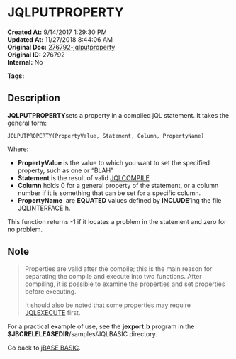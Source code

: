 # JQLPUTPROPERTY

**Created At:** 9/14/2017 1:29:30 PM  
**Updated At:** 11/27/2018 8:44:06 AM  
**Original Doc:** [276792-jqlputproperty](https://docs.jbase.com/36868-jbase-basic/276792-jqlputproperty)  
**Original ID:** 276792  
**Internal:** No  

**Tags:**
<badge text='record handling' vertical='middle' />
<badge text='query language' vertical='middle' />
<badge text='jql' vertical='middle' />

## Description

**JQLPUTPROPERTY**sets a property in a compiled jQL statement. It takes the general form:

```
JQLPUTPROPERTY(PropertyValue, Statement, Column, PropertyName)
```

Where:

- **PropertyValue** is the value to which you want to set the specified property, such as one or “BLAH”
- **Statement** is the result of valid [JQLCOMPILE](./../jqlcompile) .
- **Column** holds 0 for a general property of the statement, or a column number if it is something that can be set for a specific column.
- **PropertyName**  are **EQUATED** values defined by **INCLUDE**’ing the file JQLINTERFACE.h.

This function returns -1 if it locates a problem in the statement and zero for no problem.

## Note

> Properties are valid after the compile; this is the main reason for separating the compile and execute into two functions. After compiling, it is possible to examine the properties and set properties before executing.
>
> It should also be noted that some properties may require [JQLEXECUTE](./../jqlexecute) first.

For a practical example of use, see the **jexport.b** program in the **$JBCRELELEASEDIR**/samples/JQLBASIC directory.

Go back to [jBASE BASIC](./../jbase-basic-programmers-reference-guide).
